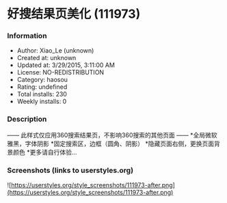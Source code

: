 # 好搜结果页美化 (111973)

### Information
- Author: Xiao_Le (unknown)
- Created at: unknown
- Updated at: 3/29/2015, 3:11:00 AM
- License: NO-REDISTRIBUTION
- Category: haosou
- Rating: undefined
- Total installs: 230
- Weekly installs: 0


### Description
—— 此样式仅应用360搜索结果页，不影响360搜索的其他页面 ——
*全局微软雅黑，字体阴影
*固定搜索区，边框（圆角、阴影）
*隐藏页面右侧，更换页面背景颜色
*更多请自行体验...


### Screenshots (links to userstyles.org)
![https://userstyles.org/style_screenshots/111973-after.png](https://userstyles.org/style_screenshots/111973-after.png)


